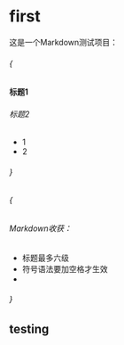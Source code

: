 ﻿# first
这是一个Markdown测试项目：
###### {
####  标题1
###### 标题2

- 1
- 2
###### }

###### {
###### Markdown收获：
- 标题最多六级
- 符号语法要加空格才生效
- 
###### }
## testing

